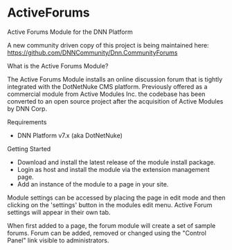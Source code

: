 ActiveForums
============

Active Forums Module for the DNN Platform

A new community driven copy of this project is being maintained here: https://github.com/DNNCommunity/Dnn.CommunityForums

What is the Active Forums Module?

The Active Forums Module installs an online discussion forum that is tightly integrated with the DotNetNuke CMS platform. Previously offered as a commercial module from Active Modules Inc. the codebase has been converted to an open source project after the acquisition of Active Modules by DNN Corp.

Requirements

* DNN Platform v7.x (aka DotNetNuke)

Getting Started

* Download and install the latest release of the module install package.
* Login as host and install the module via the extension management page.
* Add an instance of the module to a page in your site.

Module settings can be accessed by placing the page in edit mode and then clicking on the 'settings' button in the modules edit menu.  Active Forum settings will appear in their own tab.

When first added to a page, the forum module will create a set of sample forums.  Forum can be added, removed or changed using the "Control Panel" link visible to administrators.
